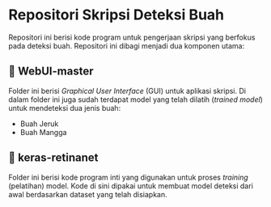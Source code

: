 # Repositori Skripsi Deteksi Buah

Repositori ini berisi kode program untuk pengerjaan skripsi yang berfokus pada deteksi buah. Repositori ini dibagi menjadi dua komponen utama:

## 📂 WebUI-master

Folder ini berisi *Graphical User Interface* (GUI) untuk aplikasi skripsi. Di dalam folder ini juga sudah terdapat model yang telah dilatih (*trained model*) untuk mendeteksi dua jenis buah:
* Buah Jeruk
* Buah Mangga

## 📂 keras-retinanet

Folder ini berisi kode program inti yang digunakan untuk proses *training* (pelatihan) model. Kode di sini dipakai untuk membuat model deteksi dari awal berdasarkan dataset yang telah disiapkan.
